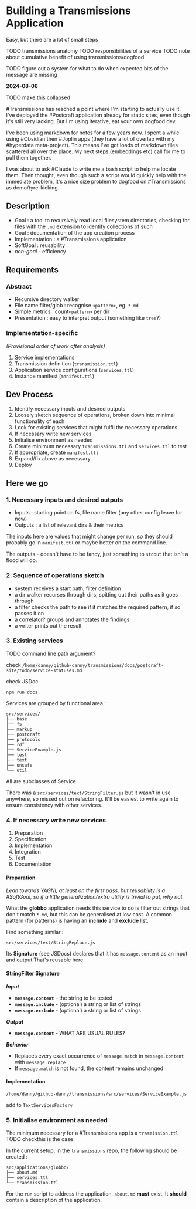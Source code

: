 # Building a Transmissions Application

Easy, but there are a lot of small steps

TODO transmissions anatomy
TODO responsibilities of a service
TODO note about cumulative benefit of using transmissions/dogfood

TODO figure out a system for what to do when expected bits of the message are missing

**2024-08-06**

TODO make this collapsed

#Transmissions has reached a point where I'm starting to actually use it. I've deployed the #Postcraft application already for static sites, even though it's still very lacking. But I'm using iterative, eat your own dogfood dev.

I've been using markdown for notes for a few years now. I spent a while using #Obsidian then #Joplin apps (they have a lot of overlap with my #hyperdata meta-project).
This means I've got loads of markdown files scattered all over the place. My next steps (embeddings etc) call for me to pull them together.

I was about to ask #Claude to write me a bash script to help me locate them. Then thought, even though such a script would quickly help with the immediate problem, it's a nice size problem to dogfood on #Transmissions as demo/tyre-kicking.

## Description

- Goal : a tool to recursively read local filesystem directories, checking for files with the `.md` extension to identify collections of such
- Goal : documentation of the app creation process
- Implementation : a #Transmissions application
- SoftGoal : reusability
- _non-goal_ - efficiency

## Requirements

### Abstract

- Recursive directory walker
- File name filter/glob : recognise `<pattern>`, eg. `*.md`
- Simple metrics : count`<pattern>` per dir
- Presentation : easy to interpret output (something like `tree`?)

### Implementation-specific

_(Provisional order of work after analysis)_

1. Service implementations
2. Transmission definition (`transmission.ttl`)
3. Application service configurations (`services.ttl`)
4. Instance manifest (`manifest.ttl`)

## Dev Process

1. Identify necessary inputs and desired outputs
2. Loosely sketch sequence of operations, broken down into minimal functionality of each
3. Look for existing services that might fulfil the necessary operations
4. If necessary write new services
5. Initialise environment as needed
6. Create minimum necessary `transmissions.ttl` and `services.ttl` to test
7. If appropriate, create `manifest.ttl`
8. Expand/fix above as necessary
9. Deploy

## Here we go

### 1. Necessary inputs and desired outputs

- Inputs : starting point on fs, file name filter (any other config leave for now)
- Outputs : a list of relevant dirs & their metrics

The inputs here are values that might change per run, so they should probably go in `manifest.ttl` or maybe better on the command line.

The outputs - doesn't have to be fancy, just something to `stdout` that isn't a flood will do.

### 2. Sequence of operations sketch

- system receives a start path, filter definition
- a dir walker recurses through dirs, spitting out their paths as it goes through
- a filter checks the path to see if it matches the required pattern, if so passes it on
- a correlator? groups and annotates the findings
- a writer prints out the result

### 3. Existing services

TODO command line path argument?

check `/home/danny/github-danny/transmissions/docs/postcraft-site/todo/service-statuses.md`

check JSDoc

```
npm run docs
```

Services are grouped by functional area :

```
src/services/
├── base
├── fs
├── markup
├── postcraft
├── protocols
├── rdf
├── ServiceExample.js
├── test
├── text
├── unsafe
└── util
```

All are subclasses of Service

There was a `src/services/text/StringFilter.js` but it wasn't in use anywhere, so missed out on refactoring. It'll be easiest to write again to ensure consistency with other services.

### 4. If necessary write new services

1. Preparation
2. Specification
3. Implementation
4. Integration
5. Test
6. Documentation

#### Preparation

_Lean towards YAGNI, at least on the first pass, but reusability is a #SoftGoal, so if a little generalization/extra utility is trivial to put, why not._

What the **globbo** application needs this service to do is filter out strings that don't match `*.md`, but this can be generalised at low cost. A common pattern (for patterns) is having an **include** and **exclude** list.

Find something similar :

```
src/services/text/StringReplace.js
```

Its **Signature** (see JSDocs) declares that it has `message.content` as an input and output.That's reusable here.

#### StringFilter Signature

**_Input_**

- **`message.content`** - the string to be tested
- **`message.include`** - (optional) a string or list of strings
- **`message.exclude`** - (optional) a string or list of strings

**_Output_**

- **`message.content`** - WHAT ARE USUAL RULES?

**_Behavior_**

- Replaces every exact occurrence of `message.match` in `message.content` with `message.replace`
- If `message.match` is not found, the content remains unchanged

#### Implementation

`/home/danny/github-danny/transmissions/src/services/ServiceExample.js`

add to `TextServicesFactory`

### 5. Initialise environment as needed

The minimum necessary for a #Transmissions app is a `trasmission.ttl` TODO checkthis is the case

In the current setup, in the `transmissions` repo, the following should be created :

```
src/applications/globbo/
├── about.md
├── services.ttl
└── transmission.ttl
```

For the `run` script to address the application, `about.md` **must** exist. It **should** contain a description of the application.
